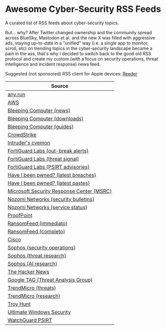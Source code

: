 # Awesome Cyber-Security RSS Feeds
A curated list of RSS feeds about cyber-security topics.

But... why? After Twitter changed ownership and the community spread across BlueSky, Mastodon et al. and the new X was filled with aggressive ads, staying up-to-date in a "unified" way (i.e. a single app to monitor, scroll, etc) on trending topics in the cyber-security landscape became a pain in the ass, that's why I decided to switch back to the good old RSS protocol and create my custom (with a focus on security operations, threat intelligence and incident response) news feed.

Suggested (not sponsored) RSS client for Apple devices: [Reeder](https://reederapp.com/)

| Source |
|--------|
| [any.run](https://feeds.feedburner.com/anyrun) |
| [AWS](https://aws.amazon.com/security/security-bulletins/rss/feed/) |
| [Bleeping Computer (news)](https://www.bleepingcomputer.com/feed/) |
| [Bleeping Computer (downloads)](https://www.bleepingcomputer.com/download/feed/) |
| [Bleeping Computer (guides)](https://www.bleepingcomputer.com/virus-removal/feed/) |
| [CrowdStrike](https://www.crowdstrike.com/en-us/blog/feed) |
| [Intruder's cvemon](https://cvemon.intruder.io/rss/cvetrends/latest) |
| [FortiGuard Labs (out-break alerts)](https://filestore.fortinet.com/fortiguard/rss/outbreakalert.xml) |
| [FortiGuard Labs (threat signal)](https://filestore.fortinet.com/fortiguard/rss/threatsignal.xml) |
| [FortiGuard Labs (PSIRT advisories)](https://filestore.fortinet.com/fortiguard/rss/ir.xml) |
| [Have I been pwned? (latest breaches)](http://feeds.feedburner.com/HaveIBeenPwnedLatestBreaches) |
| [Have I been pwned? (latest pastes)](http://feeds.feedburner.com/HaveIBeenPwnedLatestPastes) |
| [Microsoft Security Response Center (MSRC)](https://msrc.microsoft.com/blog/feed) |
| [Nozomi Networks (security bulletins)](https://security.nozominetworks.com/rss.xml) |
| [Nozomi Networks (service status)](https://status.nozominetworks.io/history.rss) |
| [ProofPoint](https://www.proofpoint.com/us/rss-feeds/blog-feed.xml) |
| [RansomFeed (immediato)](https://www.ransomfeed.it/rss.php) |
| [RansomFeed (completo)](https://www.ransomfeed.it/rss-complete.php) |
| [Cisco](https://newsroom.cisco.com/c/services/i/servlets/newsroom/rssfeed.json?feed=security) |
| [Sophos (security operations)](https://news.sophos.com/en-us/category/security-operations/feed) |
| [Sophos (threat research)](https://news.sophos.com/en-us/category/threat-research/feed) |
| [Sophos (AI research) ](https://news.sophos.com/en-us/category/ai-research/feed) |
| [The Hacker News](https://feeds.feedburner.com/TheHackersNews) |
| [Google TAG (Threat Analysis Group)](https://blog.google/threat-analysis-group/rss) |
| [TrendMicro (threats)](https://newsroom.trendmicro.com/cyberthreat?pagetemplate=rss) |
| [TrendMicro (research)](https://newsroom.trendmicro.com/news-releases?pagetemplate=rss&category=787) |
| [Troy Hunt](https://www.troyhunt.com/rss/) |
| [Ultimate Windows Security](https://www.ultimatewindowssecurity.com/blog/default.aspx?m=rss) |
| [WatchGuard PSIRT](https://www.watchguard.com/wgrd-psirt/advisories.xml) |


